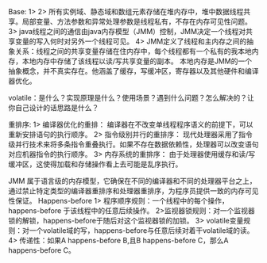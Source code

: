 Base:
    1>
    2> 所有实例域、静态域和数组元素存储在堆内存中，堆中数据线程共享。局部变量、方法参数和异常处理参数是线程私有，不存在内存可见性问题。
    3> java线程之间的通信由java内存模型（JMM）控制，JMM决定一个线程对共享变量的写入何时对另外一个线程可见。
    4> JMM定义了线程和主内存之间的抽象关系：线程之间的共享变量存储在住内存中，每个线程都有一个私有的我本地内存，本地内存中存储了该线程以读/写共享变量的副本。
        本地内存是JMM的一个抽象概念，并不真实存在。他涵盖了缓存，写缓冲区，寄存器以及其他硬件和编译器优化。


volatile：是什么？实现原理是什么？使用场景？遇到什么问题？怎么解决的？让你自己设计的话思路是什么？

重排序:
    1> 编译器优化的重排：
        编译器在不改变单线程程序语义的前提下，可以重新安排语句的执行顺序。
    2> 指令级别并行的重排序：
        现代处理器采用了指令级并行技术来将多条指令重叠执行。如果不存在数据依赖性，处理器可以改变语句对应机器指令的执行顺序。
    3> 内存系统的重排序：
        由于处理器使用缓存和读/写缓冲区，这使得加载和存储操作看上去可能是乱序执行。

JMM 属于语言级的内存模型，它确保在不同的编译器和不同的处理器平台之上，通过禁止特定类型的编译器重排序和处理器重排序，为程序员提供一致的内存可见性保证。
Happens-before
   1> 程序顺序规则：一个线程中的每个操作，happens-before 于该线程中的任意后续操作。
   2>监视器锁规则：对一个监视器锁的解锁，happens-before于随后对这个监视器锁的加锁。
   3> volatile变量规则：对一个volatile域的写，happens-before与任意后续对着干volatile域的读。
   4> 传递性：如果A happens-before B,且B happens-before C，那么A happens-before C。
